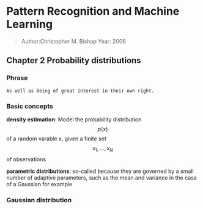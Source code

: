 # Pattern Recognition and Machine Learning
> Author:Christopher M. Bishop
> Year: 2006

<script type="text/javascript" src="http://cdn.mathjax.org/mathjax/latest/MathJax.js?config=default">p</script>

## Chapter 2 Probability distributions

### Phrase
```
As well as being of great interest in their own right.
```

### Basic concepts
__density estimation__: Model the probability distribution $$p(x)$$ of a random varable x, given a finite set $$x_1,...,x_N$$ of observations

__parametric distributions__: so-called because they are governed by a small number of adaptive parameters, such as the mean and variance in the case of a Gaussian for example

### Gaussian distribution


